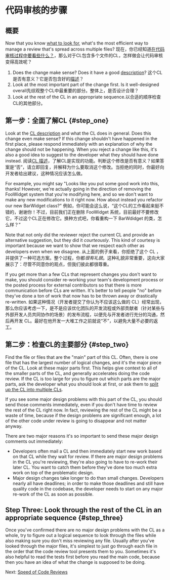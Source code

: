# 代码审核的步骤



## 概要

Now that you know [what to look for](looking-for.md), what's the most efficient
way to manage a review that's spread across multiple files?
现在，你已经知道[在代码审核过程中要看些什么？](looking-for.md)，那么对于CL包含多个文件的CL，怎样做会让代码审核变得高效呢？

1.  Does the change make sense? Does it have a good
    [description](../developer/cl-descriptions.md)? 这个CL是否有意义？它是否包含好的[描述](../developer/cl-descriptions.md)？
2.  Look at the most important part of the change first. Is it well-designed
    overall先综观整个CL中最重要的部分。整体上，是否设计合理？
3.  Look at the rest of the CL in an appropriate sequence.以合适的顺序检查CL的其他部分。

## 第一步：全面了解CL {#step_one}

Look at the [CL description](../developer/cl-descriptions.md) and what the CL
does in general. Does this change even make sense? If this change shouldn't have
happened in the first place, please respond immediately with an explanation of
why the change should not be happening. When you reject a change like this, it's
also a good idea to suggest to the developer what they should have done instead.
阅读[CL 描述](../developer/cl-descriptions.md)，了解CL是实现的功能。判断这个修改是否有意义？如果答案是“否”，请立即回复，并解释为什么要取消这个修改。当拒绝的同时，你最好向开发者给出建议，这种情况应该怎么做。

For example, you might say "Looks like you put some good work into this, thanks!
However, we're actually going in the direction of removing the FooWidget system
that you're modifying here, and so we don't want to make any new modifications
to it right now. How about instead you refactor our new BarWidget class?"
例如，你可能会这么说，“这个CL的工作看起来挺不错的，谢谢你！不过，目前我们正在删除 FooWidget 系统，目前最好不要修改它，不过这个CL正在修改它。换种方式吧，你看重构一下 BarWdidget 的类，怎么样？”

Note that not only did the reviewer reject the current CL and provide an
alternative suggestion, but they did it *courteously*. This kind of courtesy is
important because we want to show that we respect each other as developers even
when we disagree.
从上面的例子来看，你拒绝了这个 CL ，并提供了一种可选方案。整个过程，你都*很有礼貌*。这种礼貌非常重要，这向大家展示了：尽管不同意你的观点，但我们彼此都很尊重。

If you get more than a few CLs that represent changes you don't want to make,
you should consider re-working your team's development process or the posted
process for external contributors so that there is more communication before CLs
are written. It's better to tell people "no" before they've done a ton of work
that now has to be thrown away or drastically re-written.
如果这种情况（开发者提交了你认为不应该这么做的 CL）经常出现，那么你应该考虑一下，是不是应该优化团队的开发流程或外部贡献者（针对某些与外部开发人员共同协作的场景）的发布流程，以便先与开发者进行充分的沟通，然后再开发 CL。最好在他开发一大堆工作之前就说“不”，以避免大量不必要的返工。

## 第二步：检查CL的主要部分 {#step_two}

Find the file or files that are the "main" part of this CL. Often, there is one
file that has the largest number of logical changes, and it's the major piece of
the CL. Look at these major parts first. This helps give context to all of the
smaller parts of the CL, and generally accelerates doing the code review. If the
CL is too large for you to figure out which parts are the major parts, ask the
developer what you should look at first, or ask them to
[split up the CL into multiple CLs](../developer/small-cls.md).

If you see some major design problems with this part of the CL, you should send
those comments immediately, even if you don't have time to review the rest of
the CL right now. In fact, reviewing the rest of the CL might be a waste of
time, because if the design problems are significant enough, a lot of the other
code under review is going to disappear and not matter anyway.

There are two major reasons it's so important to send these major design
comments out immediately:

-   Developers often mail a CL and then immediately start new work based on that
    CL while they wait for review. If there are major design problems in the CL
    you're reviewing, they're also going to have to re-work their later CL. You
    want to catch them before they've done too much extra work on top of the
    problematic design.
-   Major design changes take longer to do than small changes. Developers nearly
    all have deadlines; in order to make those deadlines and still have quality
    code in the codebase, the developer needs to start on any major re-work of
    the CL as soon as possible.

## Step Three: Look through the rest of the CL in an appropriate sequence {#step_three}

Once you've confirmed there are no major design problems with the CL as a whole,
try to figure out a logical sequence to look through the files while also making
sure you don't miss reviewing any file. Usually after you've looked through the
major files, it's simplest to just go through each file in the order that
the code review tool presents them to you. Sometimes it's also helpful to read the tests
first before you read the main code, because then you have an idea of what the
change is supposed to be doing.

Next: [Speed of Code Reviews](speed.md)
